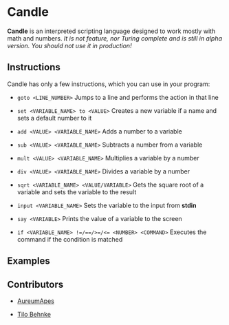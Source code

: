 # Candle

**Candle** is an interpreted scripting language designed to work mostly with math and numbers. *It is not feature, nor Turing complete and is still in alpha version. You should not use it in production!*



## Instructions

Candle has only a few instructions, which you can use in your program:

- `goto <LINE_NUMBER>` Jumps to a line and performs the action in that line

- `set <VARIABLE_NAME> to <VALUE>` Creates a new variable if a name and sets a default number to it

- `add <VALUE> <VARIABLE_NAME>` Adds a number to a variable

- `sub <VALUE> <VARIABLE_NAME>` Subtracts a number from a variable

- `mult <VALUE> <VARIABLE_NAME>` Multiplies a variable by a number

- `div <VALUE> <VARIABLE_NAME>` Divides a variable by a number

- `sqrt <VARIABLE_NAME> <VALUE/VARIABLE>` Gets the square root of a variable and sets the variable to the result

- `input <VARIABLE_NAME>` Sets the variable to the input from **stdin**

- `say <VARIABLE>` Prints the value of a variable to the screen

- `if <VARIABLE_NAME> !=/==/>=/<= <NUMBER> <COMMAND>` Executes the command if the condition is matched



## Examples

## Contributors

- [AureumApes](https://github.com/AureumApes)

- [Tilo Behnke](https://github.com/TUBS1001)
